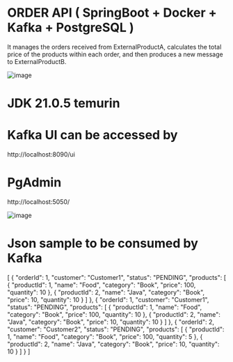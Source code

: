 # ORDER API ( SpringBoot + Docker + Kafka + PostgreSQL )

It manages the orders received from ExternalProductA, calculates the total price of the products within each order, and then produces a new message to ExternalProductB.

![image](https://github.com/user-attachments/assets/720b0688-0670-4013-a301-7a1534f13c26)


# JDK 21.0.5 temurin

# Kafka UI can be accessed by
http://localhost:8090/ui

# PgAdmin
http://localhost:5050/

![image](https://github.com/user-attachments/assets/94cca6a3-9dc8-42bf-b416-a7f6ef92d63e)


# Json sample to be consumed by Kafka
[
  {
		"orderId": 1,
  	"customer": "Customer1",
  	"status": "PENDING",
  	"products": [
  		{
				"productId": 1,
  			"name": "Food",
  			"category": "Book",
  			"price": 100,
  			"quantity": 10
  		},
  		{
				"productId": 2,
  			"name": "Java",
  			"category": "Book",
  			"price": 10,
  			"quantity": 10
  		}
  	]
   },
	{
		"orderId": 1,
  	"customer": "Customer1",
  	"status": "PENDING",
  	"products": [
  		{
				"productId": 1,
  			"name": "Food",
  			"category": "Book",
  			"price": 100,
  			"quantity": 10
  		},
  		{
				"productId": 2,
  			"name": "Java",
  			"category": "Book",
  			"price": 10,
  			"quantity": 10
  		}
  	]
   },
   {
		"orderId": 2,
  	"customer": "Customer2",
  	"status": "PENDING",
  	"products": [
  		{
				"productId": 1,
  			"name": "Food",
  			"category": "Book",
  			"price": 100,
  			"quantity": 5
  		},
  		{
				"productId": 2,
  			"name": "Java",
  			"category": "Book",
  			"price": 10,
  			"quantity": 10
  		}
  	]
   }
]
